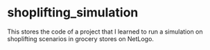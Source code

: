 # shoplifting_simulation

This stores the code of a project that I learned to run a simulation on shoplifting scenarios in grocery stores on NetLogo.
